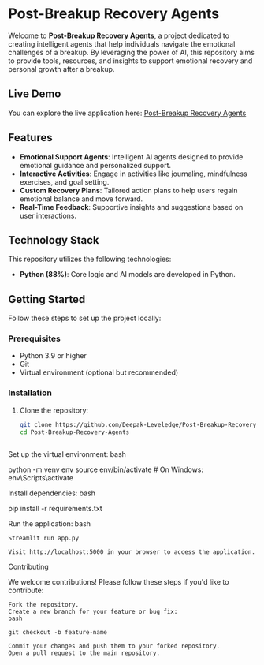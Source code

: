 # Post-Breakup Recovery Agents

Welcome to **Post-Breakup Recovery Agents**, a project dedicated to creating intelligent agents that help individuals navigate the emotional challenges of a breakup. By leveraging the power of AI, this repository aims to provide tools, resources, and insights to support emotional recovery and personal growth after a breakup.

## Live Demo

You can explore the live application here: [Post-Breakup Recovery Agents](https://post-breakup-recovery-agents.onrender.com/)

## Features

- **Emotional Support Agents**: Intelligent AI agents designed to provide emotional guidance and personalized support.
- **Interactive Activities**: Engage in activities like journaling, mindfulness exercises, and goal setting.
- **Custom Recovery Plans**: Tailored action plans to help users regain emotional balance and move forward.
- **Real-Time Feedback**: Supportive insights and suggestions based on user interactions.

## Technology Stack

This repository utilizes the following technologies:

- **Python (88%)**: Core logic and AI models are developed in Python.


## Getting Started

Follow these steps to set up the project locally:

### Prerequisites

- Python 3.9 or higher
- Git
- Virtual environment (optional but recommended)

### Installation

1. Clone the repository:
   ```bash
   git clone https://github.com/Deepak-Leveledge/Post-Breakup-Recovery-Agents.git
   cd Post-Breakup-Recovery-Agents



Set up the virtual environment:
bash

python -m venv env
source env/bin/activate  # On Windows: env\Scripts\activate

Install dependencies:
bash

pip install -r requirements.txt

Run the application:
bash

    Streamlit run app.py

    Visit http://localhost:5000 in your browser to access the application.

Contributing

We welcome contributions! Please follow these steps if you'd like to contribute:

    Fork the repository.
    Create a new branch for your feature or bug fix:
    bash

    git checkout -b feature-name

    Commit your changes and push them to your forked repository.
    Open a pull request to the main repository.

